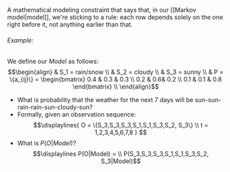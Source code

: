 A mathematical modeling constraint that says that, in our [[Markov model|model]], we're sticking to a rule: each row depends solely on the one right before it, not anything earlier than that.

###### Example:
We define our $Model$ as follows:
$$\begin{align}
& S_1 = rain/snow \\
& S_2 = cloudy \\
& S_3 = sunny \\
& P = \{a_{ij}\} = 
\begin{bmatrix}
0.4 & 0.3 & 0.3 \\
0.2 & 0.6& 0.2 \\
0.1 & 0.1 & 0.8
\end{bmatrix} \\
\end{align}$$ 
- What is probability that the weather for the next 7 days will be sun-sun-rain-rain-sun-cloudy-sun?
- Formally, given an observation sequence:
	$$\displaylines{
	O = \{S_3,S_3,S_3,S_1,S_1,S_3,S_2, S_3\} \\
	t = 1,2,3,4,5,6,7,8
	}
	$$
- What is $P(O|Model)$?
$$\displaylines
P(O|Model) = \\
P(S_3,S_3,S_3,S_1,S_1,S_3,S_2, S_3|Model)$$